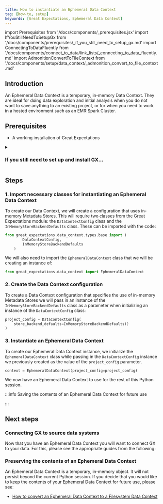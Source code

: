 ```yaml
---
title: How to instantiate an Ephemeral Data Context
tag: [how-to, setup]
keywords: [Great Expectations, Ephemeral Data Context]
---
```


import Prerequisites from '/docs/components/_prerequisites.jsx'
import IfYouStillNeedToSetupGx from '/docs/components/prerequisites/_if_you_still_need_to_setup_gx.md'
import ConnectingToDataFluently from '/docs/components/connect_to_data/link_lists/_connecting_to_data_fluently.md'
import AdmonitionConvertToFileContext from '/docs/components/setup/data_context/_admonition_convert_to_file_context.md'

## Introduction

An Ephemeral Data Context is a temporary, in-memory Data Context.  They are ideal for doing data exploration and initial analysis when you do not want to save anything to an existing project, or for when you need to work in a hosted environment such as an EMR Spark Cluster.

## Prerequisites

<Prerequisites>

- A working installation of Great Expectations

</Prerequisites> 

<details>
<summary>

### If you still need to set up and install GX...

</summary>

<IfYouStillNeedToSetupGx />

</details>

## Steps

### 1. Import necessary classes for instantiating an Ephemeral Data Context

To create our Data Context, we will create a configuration that uses in-memory Metadata Stores.  This will require two classes from the Great Expectations module: the `DataContextConfig` class and the `InMemoryStoreBackendDefaults` class.  These can be imported with the code:

```python title="Python code"
from great_expectations.data_context.types.base import (
        DataContextConfig,
        InMemoryStoreBackendDefaults
    )
```

We will also need to import the `EphemeralDataContext` class that we will be creating an instance of:

```python title="Python code"
from great_expectations.data_context import EphemeralDataContext
```

### 2. Create the Data Context configuration

To create a Data Context configuration that specifies the use of in-memory Metadata Stores we will pass in an instance of the `InMemoryStoreBackendDefaults` class as a parameter when initializing an instance of the `DataContextConfig` class:

```python title="Python code"
project_config = DataContextConfig(
    store_backend_defaults=InMemoryStoreBackendDefaults()
)
```

### 3. Instantiate an Ephemeral Data Context

To create our Ephemeral Data Context instance, we initialize the `EphemeralDataContext` class while passing in the `DataContextConfig` instance we previously created as the value of the `project_config` parameter.

```python title="Python code"
context = EphemeralDataContext(project_config=project_config)
```

We now have an Ephemeral Data Context to use for the rest of this Python session.

:::info Saving the contents of an Ephemeral Data Context for future use

<AdmonitionConvertToFileContext />

:::

## Next steps

### Connecting GX to source data systems

Now that you have an Ephemeral Data Context you will want to connect GX to your data.  For this, please see the appropriate guides from the following:

<ConnectingToDataFluently />

### Preserving the contents of an Ephemeral Data Context

An Ephemeral Data Context is a temporary, in-memory object.  It will not persist beyond the current Python session.  If you decide that you would like to keep the contents of your Ephemeral Data Context for future use, please see:

- [How to convert an Ephemeral Data Context to a Filesystem Data Context](/docs/guides/setup/configuring_data_contexts/how_to_convert_an_ephemeral_data_context_to_a_filesystem_data_context)